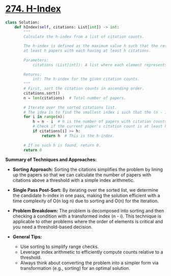 # [274. H-Index](https://leetcode.com/problems/h-index/description/)

```python
class Solution:
    def hIndex(self, citations: List[int]) -> int:
        """
        Calculate the h-index from a list of citation counts.
        
        The h-index is defined as the maximum value h such that the researcher has published
        at least h papers with each having at least h citations.
        
        Parameters:
            citations (List[int]): A list where each element represents the citation count for a paper.
        
        Returns:
            int: The h-index for the given citation counts.
        """
        # First, sort the citation counts in ascending order.
        citations.sort()
        n = len(citations)  # Total number of papers.
        
        # Iterate over the sorted citations list. 
        # The idea is to find the smallest index i such that the (n - i) papers have at least (n - i) citations.
        for i in range(n):
            h = n - i  # h is the number of papers with citation counts >= current paper's count.
            # Check if the current paper's citation count is at least h.
            if citations[i] >= h:
                return h  # This is the h-index.
        
        # If no such h is found, return 0.
        return 0
```

**Summary of Techniques and Approaches:**

- **Sorting Approach:** Sorting the citations simplifies the problem by lining up the papers so that we can calculate the number of papers with citations above a threshold with a simple index arithmetic.
  
- **Single Pass Post-Sort:** By iterating over the sorted list, we determine the candidate h-index in one pass, making the solution efficient with a time complexity of O(n log n) due to sorting and O(n) for the iteration. 

- **Problem Breakdown:** The problem is decomposed into sorting and then checking a condition with a transformed index (n - i). This technique is applicable to other problems where the order of elements is critical and you need a threshold-based decision.

- **General Tips:** 
  - Use sorting to simplify range checks.
  - Leverage index arithmetic to efficiently compute counts relative to a threshold.
  - Always think about converting the problem into a simpler form via transformation (e.g., sorting) for an optimal solution.